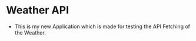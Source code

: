 # Weather API
- This is my new Application which is made for testing the API Fetching of the Weather.